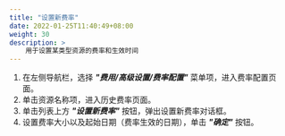 ```yaml
---
title: "设置新费率"
date: 2022-01-25T11:40:49+08:00
weight: 30
description: >
    用于设置某类型资源的费率和生效时间
---
```


1. 在左侧导航栏，选择 **_"费用/高级设置/费率配置"_** 菜单项，进入费率配置页面。
2. 单击资源名称项，进入历史费率页面。
3. 单击列表上方 **_"设置新费率"_** 按钮，弹出设置新费率对话框。
4. 设置费率大小以及起始日期（费率生效的日期），单击 **_"确定"_** 按钮。